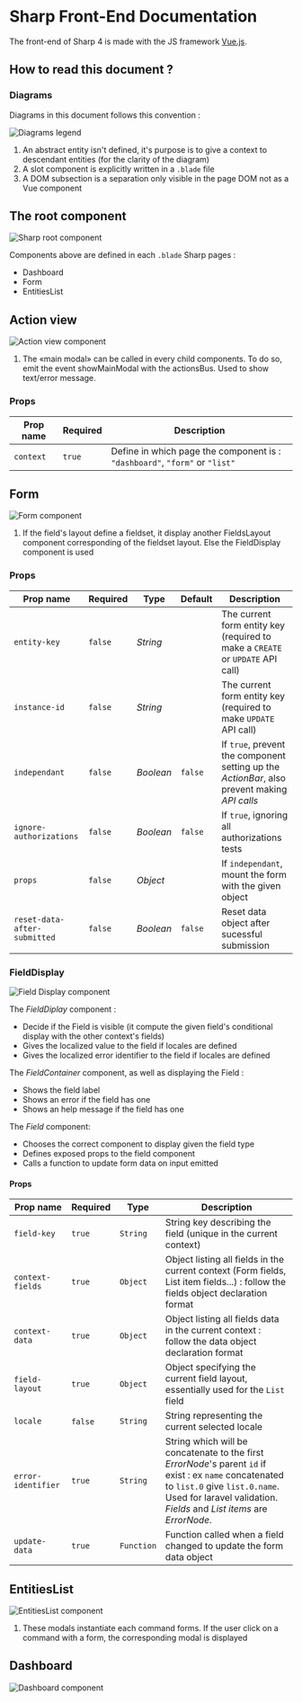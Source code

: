 # Sharp Front-End Documentation

The front-end of Sharp 4 is made with the JS framework [Vue.js](https://vuejs.org/).


## How to read this document ?

### Diagrams

Diagrams in this document follows this convention :

![Diagrams legend](imgs/HowToRead.png)

1. An abstract entity isn't defined, it's purpose is to give a context to descendant entities (for the clarity of the diagram)
2. A slot component is explicitly written in a `.blade` file
3. A DOM subsection is a separation only visible in the page DOM not as a Vue component


## The root component

![Sharp root component](imgs/RootComponent.png)

Components above are defined in each `.blade` Sharp pages :
* Dashboard
* Form
* EntitiesList


## Action view

![Action view component](imgs/ActionView.png)

1. The «main modal» can be called in every child components. To do so, emit the event showMainModal with the actionsBus. 
Used to show text/error message.

### Props
Prop name | Required | Description
-|-|-
`context` | `true` | Define in which page the component is : `"dashboard"`, `"form"` or `"list"`

## Form
![Form component](imgs/Form.png)

1. If the field's layout define a fieldset, it display another FieldsLayout component corresponding of the fieldset layout. Else the FieldDisplay component is used

### Props
Prop name | Required | Type | Default | Description
-|-|-|-|-
`entity-key` | `false` | *String* | | The current form entity key (required to make a `CREATE` or `UPDATE` API call)
`instance-id` | `false` | *String* | | The current form entity key (required to make `UPDATE` API call)
`independant` | `false` | *Boolean* |`false` | If `true`, prevent the component setting up the *ActionBar*, also prevent making *API calls*
`ignore-authorizations` |  `false` | *Boolean*  | `false` | If `true`, ignoring all authorizations tests
`props` | `false` | *Object* | | If `independant`, mount the form with the given object
`reset-data-after-submitted` | `false` | *Boolean* | `false` | Reset data object after sucessful submission

### FieldDisplay
![Field Display component](imgs/FieldDisplay.png)

The *FieldDiplay* component :
* Decide if the Field is visible (it compute the given field's conditional display with the other context's fields)
* Gives the localized value to the field if locales are defined
* Gives the localized error identifier to the field if locales are defined

The *FieldContainer* component, as well as displaying the Field :
* Shows the field label
* Shows an error if the field has one
* Shows an help message if the field has one

The *Field* component:
* Chooses the correct component to display given the field type
* Defines exposed props to the field component
* Calls a function to update form data on input emitted

#### Props
Prop name | Required | Type | Description
-|-|-|-
`field-key` | `true` | `String` | String key describing the field (unique in the current context)
`context-fields` | `true` | `Object` | Object listing all fields in the current context (Form fields, List item fields...) : follow the fields object declaration format
`context-data` | `true` | `Object` | Object listing all fields data in the current context : follow the data object declaration format
`field-layout` | `true` | `Object` | Object specifying the current field layout, essentially used for the `List` field
`locale` | `false` | `String` | String representing the current selected locale
`error-identifier` | `true` | `String` | String which will be concatenate to the first *ErrorNode*'s parent `id` if exist : ex `name` concatenated to `list.0` give `list.0.name`. Used for laravel validation. *Fields* and *List items* are *ErrorNode*.
`update-data` | `true` | `Function` | Function called when a field changed to update the form data object

## EntitiesList
![EntitiesList component](imgs/EntitiesList.png)

1. These modals instantiate each command forms. If the user click on a command with a form, the corresponding modal is displayed

## Dashboard
![Dashboard component](imgs/Dashboard.png) 
